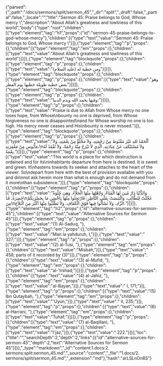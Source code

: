 {"parsed":{"_path":"/docs/sermons/split/sermon_45","_dir":"split","_draft":false,"_partial":false,"_locale":"","title":"Sermon 45:  Praise belongs to God, Whose mercy \\","description":"About Allah's greatness and lowliness of this world","body":{"type":"root","children":[{"type":"element","tag":"h1","props":{"id":"sermon-45-praise-belongs-to-god-whose-mercy"},"children":[{"type":"text","value":"Sermon 45:  Praise belongs to God, Whose mercy \\"}]},{"type":"element","tag":"p","props":{},"children":[{"type":"element","tag":"em","props":{},"children":[{"type":"text","value":"About Allah's greatness and lowliness of this world"}]}]},{"type":"element","tag":"blockquote","props":{},"children":[{"type":"element","tag":"p","props":{},"children":[{"type":"text","value":"ومن خطبة له (عليه السلام)"}]}]},{"type":"element","tag":"blockquote","props":{},"children":[{"type":"element","tag":"p","props":{},"children":[{"type":"text","value":"وهو بعض خطبة طويلة خطبها يوم الفطر"}]}]},{"type":"element","tag":"blockquote","props":{},"children":[{"type":"element","tag":"p","props":{},"children":[{"type":"text","value":"وفيها يحمد الله ويذم الدنيا:"}]}]},{"type":"element","tag":"p","props":{},"children":[{"type":"text","value":"Praise is due to Allah from Whose mercy no one loses hope, from Whose\nbounty no one is deprived, from Whose forgiveness no one is disappointed\nand for Whose worship no one is too high. His mercy never ceases and His\nbounty is never missed."}]},{"type":"element","tag":"blockquote","props":{},"children":[{"type":"element","tag":"p","props":{},"children":[{"type":"text","value":"ألْحَمْدُ للهِ غَيْرَ مَقْنُوط مِنْ رَحْمَتِهِ، وَلاَ مَخْلُوٍّ مِنْ نِعْمَتِهِ، وَلاَ مَأْيُوس مِنْ مَغْفِرَتِهِ،\nوَلاَ مُسْتَنْكَف عَنْ عِبَادَتِهِ، الَّذِي لاَ تَبْرَحُ مِنْهُ رَحْمَةٌ، وَلاَ تُفْقَدُ لَهُ نِعْمَةٌ."}]}]},{"type":"element","tag":"p","props":{},"children":[{"type":"text","value":"This world is a place for which destruction is ordained and for its\ninhabitants departure from here is destined. It is sweet and green. It\nhastens towards its seeker and attaches to the heart of the viewer. So\ndepart from here with the best of provision available with you and do\nnot ask herein more than what is enough and do not demand from it more\nthan subsistence."}]},{"type":"element","tag":"blockquote","props":{},"children":[{"type":"element","tag":"p","props":{},"children":[{"type":"text","value":"وَالدُّنْيَا دَارٌ مُنِيَ لَهَا الْفَنَاءُ، وَلاِهْلِهَا مِنْهَا الْجَلاَءُ، وَهِيَ حُلْوَةٌ خَضِرَةٌ، قَدْ\nعُجِّلَتْ لِلطَّالِبِ، وَالْتَبَسَتْ بِقَلْبِ النَّاظِرِ; فَارْتَحِلُوا مِنْهَا بِأَحْسَنِ مَا بِحَضْرَتِكُمْ مِنَ\nالزَّادِ، وَلاَ تَسْأَلُوا فِيها فَوْقَ الْكَفَافِ، وَلاَ تَطْلُبُوا مِنْهَا أكْثَرَ مِنَ الْبَلاَغِ."}]}]},{"type":"element","tag":"h2","props":{"id":"alternative-sources-for-sermon-45"},"children":[{"type":"text","value":"Alternative Sources for Sermon 45"}]},{"type":"element","tag":"p","props":{},"children":[{"type":"text","value":"(1) Al-Saduq, "},{"type":"element","tag":"em","props":{},"children":[{"type":"text","value":"Man la yahduruh, I,"}]},{"type":"text","value":" 327;"}]},{"type":"element","tag":"p","props":{},"children":[{"type":"text","value":"(2) al-Tusi, "},{"type":"element","tag":"em","props":{},"children":[{"type":"text","value":"Misbah,"}]},{"type":"text","value":" 458; parts of it recorded by (3)"}]},{"type":"element","tag":"p","props":{},"children":[{"type":"text","value":"(3) al-Mufid, "},{"type":"element","tag":"em","props":{},"children":[{"type":"text","value":"al-'Irshad;"}]}]},{"type":"element","tag":"p","props":{},"children":[{"type":"text","value":"(4) al-Jahiz, "},{"type":"element","tag":"em","props":{},"children":[{"type":"text","value":"al-Bayan,"}]},{"type":"text","value":" I, 171;"}]},{"type":"element","tag":"p","props":{},"children":[{"type":"text","value":"(5) Ibn Qutaybah, "},{"type":"element","tag":"em","props":{},"children":[{"type":"text","value":"'Uyun,"}]},{"type":"text","value":" II, 235;"}]},{"type":"element","tag":"p","props":{},"children":[{"type":"text","value":"(6) al-Harrani, "},{"type":"element","tag":"em","props":{},"children":[{"type":"text","value":"Tuhaf;"}]}]},{"type":"element","tag":"p","props":{},"children":[{"type":"text","value":"(7) al-Baqillani, "},{"type":"element","tag":"em","props":{},"children":[{"type":"text","value":"I'jaz,"}]},{"type":"text","value":" 222."}]}],"toc":{"title":"","searchDepth":2,"depth":2,"links":[{"id":"alternative-sources-for-sermon-45","depth":2,"text":"Alternative Sources for Sermon 45"}]}},"_type":"markdown","_id":"content:1.docs:2. sermons:split:sermon_45.md","_source":"content","_file":"1.docs/2. sermons/split/sermon_45.md","_extension":"md"},"hash":"arLSLnOn8S"}